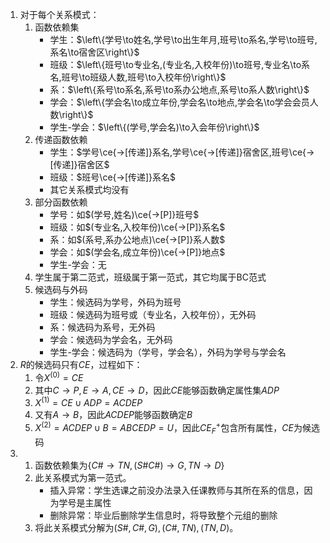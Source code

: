 1. 对于每个关系模式：
	1. 函数依赖集
		- 学生：$\left\{学号\to姓名,学号\to出生年月,班号\to系名,学号\to班号,系名\to宿舍区\right\}$
		- 班级：$\left\{班号\to专业名,(专业名,入校年份)\to班号,专业名\to系名,班号\to班级人数,班号\to入校年份\right\}$
		- 系：$\left\{系号\to系名,系号\to系办公地点,系号\to系人数\right\}$
		- 学会：$\left\{学会名\to成立年份,学会名\to地点,学会名\to学会会员人数\right\}$
		- 学生-学会：$\left\{(学号,学会名)\to入会年份\right\}$
	1. 传递函数依赖
		- 学生：$学号\ce{->[传递]}系名,学号\ce{->[传递]}宿舍区,班号\ce{->[传递]}宿舍区$
		- 班级：$班号\ce{->[传递]}系名$
		- 其它关系模式均没有
	1. 部分函数依赖
		- 学号：如$(学号,姓名)\ce{->[P]}班号$
		- 班级：如$(专业名,入校年份)\ce{->[P]}系名$
		- 系：如$(系号,系办公地点)\ce{->[P]}系人数$
		- 学会：如$(学会名,成立年份)\ce{->[P]}地点$
		- 学生-学会：无
	1. 学生属于第二范式，班级属于第一范式，其它均属于BC范式
	2. 候选码与外码
		- 学生：候选码为学号，外码为班号
		- 班级：候选码为班号或（专业名，入校年份），无外码
		- 系：候选码为系号，无外码
		- 学会：候选码为学会名，无外码
		- 学生-学会：候选码为（学号，学会名），外码为学号与学会名
1. $R$的候选码只有$CE$，过程如下：
	1. 令$X^{(0)}=CE$
	2. 其中$C\to P,E\to A,CE\to D$，因此$CE$能够函数确定属性集$ADP$
	3. $X^{(1)}=CE\cup ADP=ACDEP$
	4. 又有$A\to B$，因此$ACDEP$能够函数确定$B$
	5. $X^{(2)}=ACDEP\cup B=ABCEDP=U$，因此$CE_{F}^{+}$包含所有属性，$CE$为候选码
2. 
	1. 函数依赖集为$\left\{C\#\to TN,(S\#C\#)\to G,TN\to D\right\}$
	2. 此关系模式为第一范式。
		- 插入异常：学生选课之前没办法录入任课教师与其所在系的信息，因为学号是主属性
		- 删除异常：毕业后删除学生信息时，将导致整个元组的删除
	1. 将此关系模式分解为$(S\#,C\#,G),(C\#,TN),(TN,D)$。
